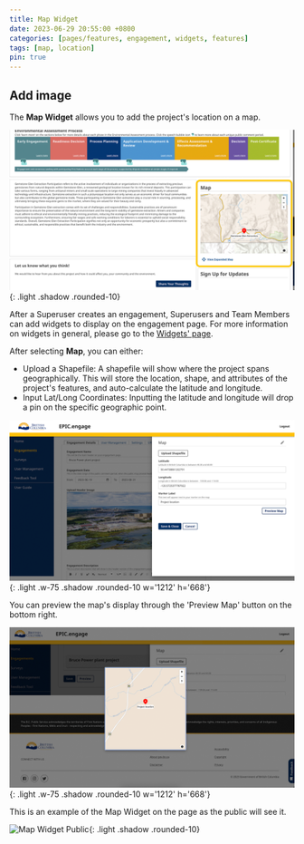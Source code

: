 ```yaml
---
title: Map Widget
date: 2023-06-29 20:55:00 +0800
categories: [pages/features, engagement, widgets, features]
tags: [map, location]
pin: true
---
```


## Add image 

The **Map Widget** allows you to add the project's location on a map. 

![Map Widget Public](/assets/UserGuideImages/Images/map-widget/map-widget-map-widget-public-side.png){: .light .shadow .rounded-10}
  
After a Superuser creates an engagement, Superusers and Team Members can add widgets to display on the engagement page. For more information on widgets in general, please go to the [Widgets' page](/met-guide/posts/widgets/).

After selecting **Map**, you can either:
- Upload a Shapefile: A shapefile will show where the project spans geographically. This will store the location, shape, and attributes of the project's features, and auto-calculate the latitude and longitude.
- Input Lat/Long Coordinates: Inputting the latitude and longitude will drop a pin on the specific geographic point.
  
![Map Widget Internal](/assets/UserGuideImages/Images/map-widget/map-widget-internal-side.png){: .light .w-75 .shadow .rounded-10 w='1212' h='668'}
  
You can preview the map's display through the 'Preview Map' button on the bottom right.  

![Map Widget Preview](/assets/UserGuideImages/Images/map-widget/map-widget-map-preview.png){: .light .w-75 .shadow .rounded-10 w='1212' h='668'}

This is an example of the Map Widget on the page as the public will see it.

![Map Widget Public](/assets/UserGuideImages/Images/map-widget/map-widget-public-side-map-widget.png){: .light .shadow .rounded-10}
